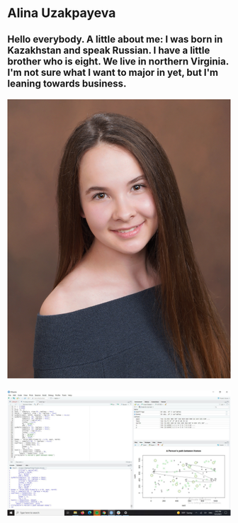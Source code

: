 # Alina Uzakpayeva
## Hello everybody. A little about me: I was born in Kazakhstan and speak Russian. I have a little brother who is eight. We live in northern Virginia. I'm not sure what I want to major in yet, but I'm leaning towards business. 
### ![](IMG-8784.JPG)
### ![](JPG_Finished_Homes.JPG)
